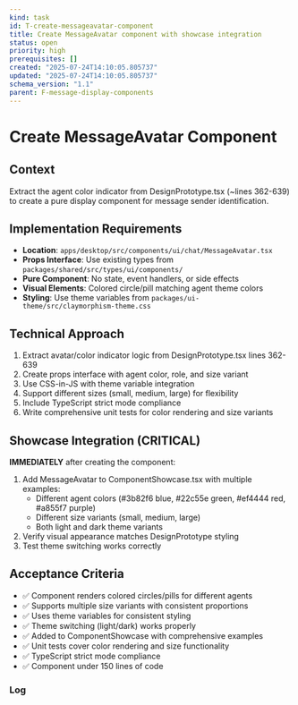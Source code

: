 ```yaml
---
kind: task
id: T-create-messageavatar-component
title: Create MessageAvatar component with showcase integration
status: open
priority: high
prerequisites: []
created: "2025-07-24T14:10:05.805737"
updated: "2025-07-24T14:10:05.805737"
schema_version: "1.1"
parent: F-message-display-components
---
```


# Create MessageAvatar Component

## Context

Extract the agent color indicator from DesignPrototype.tsx (~lines 362-639) to create a pure display component for message sender identification.

## Implementation Requirements

- **Location**: `apps/desktop/src/components/ui/chat/MessageAvatar.tsx`
- **Props Interface**: Use existing types from `packages/shared/src/types/ui/components/`
- **Pure Component**: No state, event handlers, or side effects
- **Visual Elements**: Colored circle/pill matching agent theme colors
- **Styling**: Use theme variables from `packages/ui-theme/src/claymorphism-theme.css`

## Technical Approach

1. Extract avatar/color indicator logic from DesignPrototype.tsx lines 362-639
2. Create props interface with agent color, role, and size variant
3. Use CSS-in-JS with theme variable integration
4. Support different sizes (small, medium, large) for flexibility
5. Include TypeScript strict mode compliance
6. Write comprehensive unit tests for color rendering and size variants

## Showcase Integration (CRITICAL)

**IMMEDIATELY** after creating the component:

1. Add MessageAvatar to ComponentShowcase.tsx with multiple examples:
   - Different agent colors (#3b82f6 blue, #22c55e green, #ef4444 red, #a855f7 purple)
   - Different size variants (small, medium, large)
   - Both light and dark theme variants
2. Verify visual appearance matches DesignPrototype styling
3. Test theme switching works correctly

## Acceptance Criteria

- ✅ Component renders colored circles/pills for different agents
- ✅ Supports multiple size variants with consistent proportions
- ✅ Uses theme variables for consistent styling
- ✅ Theme switching (light/dark) works properly
- ✅ Added to ComponentShowcase with comprehensive examples
- ✅ Unit tests cover color rendering and size functionality
- ✅ TypeScript strict mode compliance
- ✅ Component under 150 lines of code

### Log
